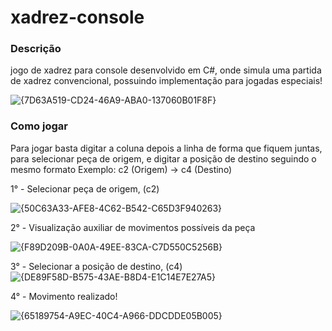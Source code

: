 # xadrez-console

### Descrição

jogo de xadrez para console desenvolvido em C#, onde simula uma partida de xadrez convencional, possuindo implementação para jogadas especiais!

![{7D63A519-CD24-46A9-ABA0-137060B01F8F}](https://github.com/user-attachments/assets/368009ff-0882-490c-849b-b9317ce8d695)

### Como jogar

Para jogar basta digitar a coluna depois a linha de forma que fiquem juntas, para selecionar peça de origem, e digitar a posição de destino seguindo o mesmo formato
Exemplo: c2 (Origem) -> c4 (Destino)

1° - Selecionar peça de origem, (c2)

![{50C63A33-AFE8-4C62-B542-C65D3F940263}](https://github.com/user-attachments/assets/a551efd4-fcd6-4b51-86b4-8a4f358aa05e)

2° - Visualização auxiliar de movimentos possíveis da peça

![{F89D209B-0A0A-49EE-83CA-C7D550C5256B}](https://github.com/user-attachments/assets/bf1f0dfc-7a14-4ac3-8dc1-6b5a07288db1)

3° - Selecionar a posição de destino, (c4)
![{DE89F58D-B575-43AE-B8D4-E1C14E7E27A5}](https://github.com/user-attachments/assets/57bcb125-a103-4634-8056-8ea95c166625)

4° - Movimento realizado!

![{65189754-A9EC-40C4-A966-DDCDDE05B005}](https://github.com/user-attachments/assets/23ca8924-bb67-4a7f-9c65-38fddc0cb2a2)


